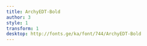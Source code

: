```yaml
---
title: ArchyEDT-Bold
author: 3
style: 1
transform: 1
desktop: http://fonts.ge/ka/font/744/ArchyEDT-Bold
---
```

